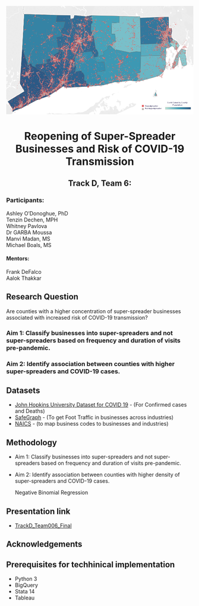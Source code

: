 ![County-level Number of super-spreader businesses](visualizations/CT_RI_CovidPop_SSBiz.png "Legend")



<h1 align=center>Reopening of Super-Spreader Businesses and Risk of COVID-19 Transmission</h1>


<h2 align=center>Track D, Team 6:</h2>

<h3>Participants: </h3>

Ashley O’Donoghue, PhD<br>
Tenzin Dechen, MPH<br>
Whitney Pavlova<br>
Dr GARBA Moussa<br>
Manvi Madan, MS<br>
Michael Boals, MS<br>

<h4>Mentors:</h4>

Frank DeFalco<br>
Aalok Thakkar

<h2>Research Question</h2>


Are counties with a higher concentration of super-spreader businesses associated with increased risk of COVID-19 transmission?
 
### Aim 1: Classify businesses into super-spreaders and not super-spreaders based on frequency and duration of visits pre-pandemic.

### Aim 2: Identify association between counties with higher super-spreaders and COVID-19 cases.

## Datasets
* [John Hopkins University Dataset for COVID 19](https://github.com/CSSEGISandData/COVID-19) - (For Confirmed cases and Deaths) 
* [SafeGraph](https://www.safegraph.com/covid-19-data-consortium) - (To get Foot Traffic in businesses across industries)
* [NAICS](https://www.naics.com/search/) - (to map business codes to businesses and industries)


## Methodology 

* Aim 1: Classify businesses into super-spreaders and not super-spreaders based on frequency and duration of visits pre-pandemic.
    
* Aim 2: Identify association between counties with higher density of super-spreaders and COVID-19 cases.

    Negative Binomial Regression 
    
## Presentation link 

- [TrackD_Team006_Final](https://github.com/garbamoussa/Reopening-of-super-spreader-businesses-and-risk-of-COVID-19-transmission-/blob/master/visualizations/TrackD_Team006_Final.pdf)
## Acknowledgements

## Prerequisites for techhinical implementation 

- Python 3
- BigQuery 
- Stata 14
- Tableau
